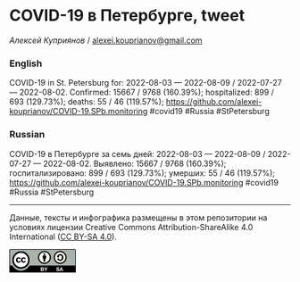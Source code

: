 COVID-19 в Петербурге, tweet
============================

*Алексей Куприянов* /
<a href="mailto:alexei.kouprianov@gmail.com" class="email">alexei.kouprianov@gmail.com</a>

### English

COVID-19 in St. Petersburg for: 2022-08-03 — 2022-08-09 / 2022-07-27 —
2022-08-02. Сonfirmed: 15667 / 9768 (160.39%); hospitalized: 899 / 693
(129.73%); deaths: 55 / 46 (119.57%);
<a href="https://github.com/alexei-kouprianov/COVID-19.SPb.monitoring" class="uri">https://github.com/alexei-kouprianov/COVID-19.SPb.monitoring</a>
\#covid19 \#Russia \#StPetersburg

### Russian

COVID-19 в Петербурге за семь дней: 2022-08-03 — 2022-08-09 / 2022-07-27
— 2022-08-02. Выявлено: 15667 / 9768 (160.39%); госпитализировано: 899 /
693 (129.73%); умерших: 55 / 46 (119.57%);
<a href="https://github.com/alexei-kouprianov/COVID-19.SPb.monitoring" class="uri">https://github.com/alexei-kouprianov/COVID-19.SPb.monitoring</a>
\#covid19 \#Russia \#StPetersburg

------------------------------------------------------------------------

Данные, тексты и инфографика размещены в этом репозитории на условиях
лицензии Creative Commons Attribution-ShareAlike 4.0 International ([CC
BY-SA 4.0](https://creativecommons.org/licenses/by-sa/4.0/)).

![](../misc/CC-BY-SA-icon.png "CC-BY-SA")
